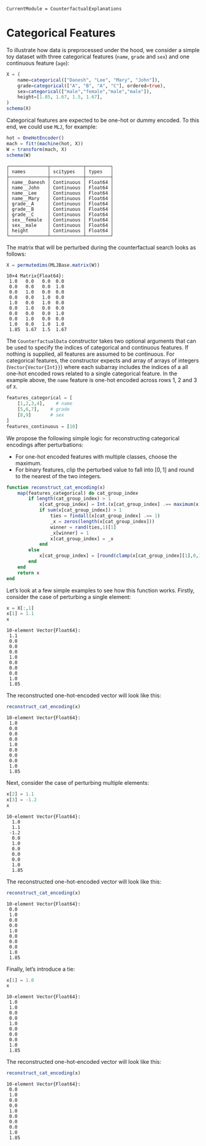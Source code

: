 

``` @meta
CurrentModule = CounterfactualExplanations 
```

# Categorical Features

To illustrate how data is preprocessed under the hood, we consider a simple toy dataset with three categorical features (`name`, `grade` and `sex`) and one continuous feature (`age`):

``` julia
X = (
    name=categorical(["Danesh", "Lee", "Mary", "John"]),
    grade=categorical(["A", "B", "A", "C"], ordered=true),
    sex=categorical(["male","female","male","male"]),
    height=[1.85, 1.67, 1.5, 1.67],
)
schema(X)
```

Categorical features are expected to be one-hot or dummy encoded. To this end, we could use `MLJ`, for example:

``` julia
hot = OneHotEncoder()
mach = fit!(machine(hot, X))
W = transform(mach, X)
schema(W)
```

    ┌──────────────┬────────────┬─────────┐
    │ names        │ scitypes   │ types   │
    ├──────────────┼────────────┼─────────┤
    │ name__Danesh │ Continuous │ Float64 │
    │ name__John   │ Continuous │ Float64 │
    │ name__Lee    │ Continuous │ Float64 │
    │ name__Mary   │ Continuous │ Float64 │
    │ grade__A     │ Continuous │ Float64 │
    │ grade__B     │ Continuous │ Float64 │
    │ grade__C     │ Continuous │ Float64 │
    │ sex__female  │ Continuous │ Float64 │
    │ sex__male    │ Continuous │ Float64 │
    │ height       │ Continuous │ Float64 │
    └──────────────┴────────────┴─────────┘

The matrix that will be perturbed during the counterfactual search looks as follows:

``` julia
X = permutedims(MLJBase.matrix(W))
```

    10×4 Matrix{Float64}:
     1.0   0.0   0.0  0.0
     0.0   0.0   0.0  1.0
     0.0   1.0   0.0  0.0
     0.0   0.0   1.0  0.0
     1.0   0.0   1.0  0.0
     0.0   1.0   0.0  0.0
     0.0   0.0   0.0  1.0
     0.0   1.0   0.0  0.0
     1.0   0.0   1.0  1.0
     1.85  1.67  1.5  1.67

The `CounterfactualData` constructor takes two optional arguments that can be used to specify the indices of categorical and continuous features. If nothing is supplied, all features are assumed to be continuous. For categorical features, the constructor expects and array of arrays of integers (`Vector{Vector{Int}}`) where each subarray includes the indices of a all one-hot encoded rows related to a single categorical feature. In the example above, the `name` feature is one-hot encoded across rows 1, 2 and 3 of `X`.

``` julia
features_categorical = [
    [1,2,3,4],    # name
    [5,6,7],    # grade
    [8,9]       # sex
]
features_continuous = [10]
```

We propose the following simple logic for reconstructing categorical encodings after perturbations:

- For one-hot encoded features with multiple classes, choose the maximum.
- For binary features, clip the perturbed value to fall into $[0,1]$ and round to the nearest of the two integers.

``` julia
function reconstruct_cat_encoding(x)
    map(features_categorical) do cat_group_index
        if length(cat_group_index) > 1
            x[cat_group_index] = Int.(x[cat_group_index] .== maximum(x[cat_group_index]))
            if sum(x[cat_group_index]) > 1
                ties = findall(x[cat_group_index] .== 1)
                _x = zeros(length(x[cat_group_index]))
                winner = rand(ties,1)[1]
                _x[winner] = 1
                x[cat_group_index] = _x
            end
        else
            x[cat_group_index] = [round(clamp(x[cat_group_index][1],0,1))]
        end
    end
    return x
end
```

Let’s look at a few simple examples to see how this function works. Firstly, consider the case of perturbing a single element:

``` julia
x = X[:,1]
x[1] = 1.1
x
```

    10-element Vector{Float64}:
     1.1
     0.0
     0.0
     0.0
     1.0
     0.0
     0.0
     0.0
     1.0
     1.85

The reconstructed one-hot-encoded vector will look like this:

``` julia
reconstruct_cat_encoding(x)
```

    10-element Vector{Float64}:
     1.0
     0.0
     0.0
     0.0
     1.0
     0.0
     0.0
     0.0
     1.0
     1.85

Next, consider the case of perturbing multiple elements:

``` julia
x[2] = 1.1
x[3] = -1.2
x
```

    10-element Vector{Float64}:
      1.0
      1.1
     -1.2
      0.0
      1.0
      0.0
      0.0
      0.0
      1.0
      1.85

The reconstructed one-hot-encoded vector will look like this:

``` julia
reconstruct_cat_encoding(x)
```

    10-element Vector{Float64}:
     0.0
     1.0
     0.0
     0.0
     1.0
     0.0
     0.0
     0.0
     1.0
     1.85

Finally, let’s introduce a tie:

``` julia
x[1] = 1.0
x
```

    10-element Vector{Float64}:
     1.0
     1.0
     0.0
     0.0
     1.0
     0.0
     0.0
     0.0
     1.0
     1.85

The reconstructed one-hot-encoded vector will look like this:

``` julia
reconstruct_cat_encoding(x)
```

    10-element Vector{Float64}:
     0.0
     1.0
     0.0
     0.0
     1.0
     0.0
     0.0
     0.0
     1.0
     1.85
